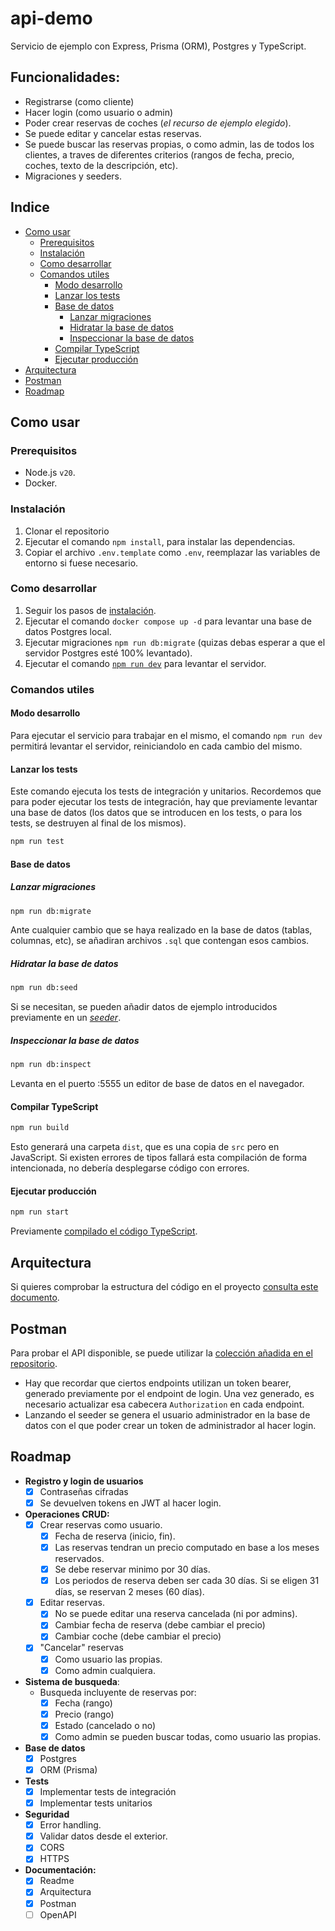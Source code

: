 # api-demo

Servicio de ejemplo con Express, Prisma (ORM), Postgres y TypeScript.

## Funcionalidades:

- Registrarse (como cliente)
- Hacer login (como usuario o admin)
- Poder crear reservas de coches (_el recurso de ejemplo elegido_).
- Se puede editar y cancelar estas reservas.
- Se puede buscar las reservas propias, o como admin, las de todos los clientes, a traves de diferentes criterios (rangos de fecha, precio, coches, texto de la descripción, etc).
- Migraciones y seeders.

## Indice

- [Como usar](#como-usar)
  - [Prerequisitos](#prerequisitos)
  - [Instalación](#instalación)
  - [Como desarrollar](#como-desarrollar)
  - [Comandos utiles](#comandos-utiles)
    - [Modo desarrollo](#modo-desarrollo)
    - [Lanzar los tests](#lanzar-los-tests)
    - [Base de datos](#base-de-datos)
      - [Lanzar migraciones](#lanzar-migraciones)
      - [Hidratar la base de datos](#hidratar-la-base-de-datos)
      - [Inspeccionar la base de datos](#inspeccionar-la-base-de-datos)
    - [Compilar TypeScript](#compilar-typescript)
    - [Ejecutar producción](#ejecutar-producción)
- [Arquitectura](#arquitectura)
- [Postman](#postman)
- [Roadmap](#roadmap)

## Como usar

### Prerequisitos

- Node.js `v20`.
- Docker.

### Instalación

1. Clonar el repositorio
2. Ejecutar el comando `npm install`, para instalar las dependencias.
3. Copiar el archivo `.env.template` como `.env`, reemplazar las variables de entorno si fuese necesario.

### Como desarrollar

1. Seguir los pasos de [instalación](#instalación).
2. Ejecutar el comando `docker compose up -d` para levantar una base de datos Postgres local.
3. Ejecutar migraciones `npm run db:migrate` (quizas debas esperar a que el servidor Postgres esté 100% levantado).
4. Ejecutar el comando [`npm run dev`](#modo-desarrollo) para levantar el servidor.

### Comandos utiles

#### Modo desarrollo

Para ejecutar el servicio para trabajar en el mismo, el comando `npm run dev` permitirá levantar el servidor, reiniciandolo en cada cambio del mismo.

#### Lanzar los tests

Este comando ejecuta los tests de integración y unitarios. Recordemos que para poder ejecutar los tests de integración, hay que previamente levantar una base de datos (los datos que se introducen en los tests, o para los tests, se destruyen al final de los mismos).

```bash
npm run test
```

#### Base de datos

##### Lanzar migraciones

```bash
npm run db:migrate
```

Ante cualquier cambio que se haya realizado en la base de datos (tablas, columnas, etc), se añadiran archivos `.sql` que contengan esos cambios.

##### Hidratar la base de datos

```bash
npm run db:seed
```

Si se necesitan, se pueden añadir datos de ejemplo introducidos previamente en un [_seeder_](./prisma/seed.ts).

##### Inspeccionar la base de datos

```bash
npm run db:inspect
```

Levanta en el puerto :5555 un editor de base de datos en el navegador.

#### Compilar TypeScript

```bash
npm run build
```

Esto generará una carpeta `dist`, que es una copia de `src` pero en JavaScript. Si existen errores de tipos fallará esta compilación de forma intencionada, no debería desplegarse código con errores.

#### Ejecutar producción

```bash
npm run start
```

Previamente [compilado el código TypeScript](#compilar-typescript).

## Arquitectura

Si quieres comprobar la estructura del código en el proyecto [consulta este documento](./ARCHITECTURE.md).

## Postman

Para probar el API disponible, se puede utilizar la [colección añadida en el repositorio](./postman.json).

- Hay que recordar que ciertos endpoints utilizan un token bearer, generado previamente por el endpoint de login. Una vez generado, es necesario actualizar esa cabecera `Authorization` en cada endpoint.
- Lanzando el seeder se genera el usuario administrador en la base de datos con el que poder crear un token de administrador al hacer login.

## Roadmap

- **Registro y login de usuarios**
  - [x] Contraseñas cifradas
  - [x] Se devuelven tokens en JWT al hacer login.
- **Operaciones CRUD:**
  - [x] Crear reservas como usuario.
    - [x] Fecha de reserva (inicio, fin).
    - [x] Las reservas tendran un precio computado en base a los meses reservados.
    - [x] Se debe reservar minimo por 30 días.
    - [x] Los periodos de reserva deben ser cada 30 días. Si se eligen 31 días, se reservan 2 meses (60 días).
  - [x] Editar reservas.
    - [x] No se puede editar una reserva cancelada (ni por admins).
    - [x] Cambiar fecha de reserva (debe cambiar el precio)
    - [x] Cambiar coche (debe cambiar el precio)
  - [x] "Cancelar" reservas
    - [x] Como usuario las propias.
    - [x] Como admin cualquiera.
- **Sistema de busqueda**:
  - Busqueda incluyente de reservas por:
    - [x] Fecha (rango)
    - [x] Precio (rango)
    - [x] Estado (cancelado o no)
    - [x] Como admin se pueden buscar todas, como usuario las propias.
- **Base de datos**
  - [x] Postgres
  - [x] ORM (Prisma)
- **Tests**
  - [x] Implementar tests de integración
  - [x] Implementar tests unitarios
- **Seguridad**
  - [x] Error handling.
  - [x] Validar datos desde el exterior.
  - [x] CORS
  - [x] HTTPS
- **Documentación:**
  - [x] Readme
  - [x] Arquitectura
  - [x] Postman
  - [ ] OpenAPI
